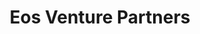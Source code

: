 ---
layout: firm_page
title: "Eos Venture Partners"
id: "eosvc.com"
permalink: "/eosventurepartnerseosvc.com/"
website: "https://eosvc.com"
offices: "London (United Kingdom)"
investment_stages: "Seed, Series A, Series B"
portfolio_companies: "Roadzen Inc, Family First, Fenix24, Cybersmart, Cygnvs, Yarowa, Fountain Life, Elpha Secure, Players Health, DPL, Mulberri"
portfolio_link: "https://eosvc.com/portfolio/"
investment_markets: "Insurance, Cybersecurity, Health, Wealth, Employee Benefits, Property"
founded_year: "2016"
description: "Eos Venture Partners invests in and scales innovative companies at the intersection of technology and insurance. They lead Series A rounds with a focus on experienced founders and strategic partnerships to accelerate growth within the insurance value chain."
linkedin: "https://www.linkedin.com/company/eos-venture-partners"
twitter: ""
instagram: ""
team_page: "https://eosvc.com/team/"
investor_type: "Venture Capital"
crunchbase: "https://www.crunchbase.com/organization/eos-venture-partners"
pitchbook: "https://pitchbook.com/profiles/investor/169991-02"

# SEO Optimization
meta_title: "Eos Venture Partners - VC Firm - projectstartups.com"
meta_description: "Eos Venture Partners, Eos Venture Partners invests in and scales innovative companies at the intersection of technology and insurance. They lead Series A rounds with a focu..."
meta_keywords: "Eos Venture Partners, Insurance, Cybersecurity, Health, Wealth, Employee Benefits, Property, VC firm, venture capital, startup investor, projectstartups.com"
canonical_url: "https://vc.projectstartups.com/eosventurepartnerseosvc.com/"
---